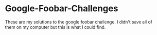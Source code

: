 # Google-Foobar-Challenges
These are my solutions to the google foobar challenge. I didn't save all of them on my computer but this is what I could find.
